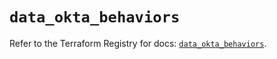 # `data_okta_behaviors`

Refer to the Terraform Registry for docs: [`data_okta_behaviors`](https://registry.terraform.io/providers/okta/okta/4.16.0/docs/data-sources/behaviors).
